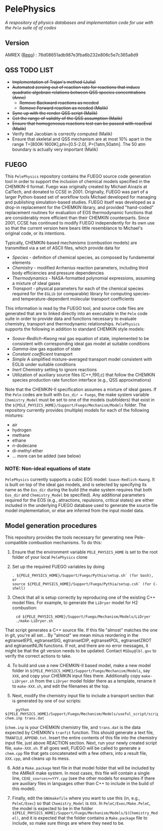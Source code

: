 # PelePhysics
*A respository of physics databases and implementation code for use with the `Pele` suite of of codes*

## Version
AMREX ([Repo](https://github.com/AMReX-Codes/amrex)) : 76d08651adb987e3fba6b232e806c5e7c365a8d9


## QSS TODO LIST

- ~~Implementation of Trajan's method (Julia)~~
- ~~Automated zeroing out of reaction rate for reactions that induce quadratic algebraic relations between QSS species concentrations (Anne)~~
    - ~~Remove Backward reactions as needed~~
    - ~~Remove Forward reaction as needed (Malik)~~
- ~~Sync up with the render QSS script (Malik)~~
- ~~Get the range of validity of the QSS assumption (Malik)~~
- ~~Ensure that homogeneous reactions test can be passed with reacEval (Malik)~~
- Verify that Jacobian is correctly computed (Malik)
- Ensure that skeletal and QSS mechanism are at most 10% apart in the range T=[800K-1600K],phi=[0.5-2.0],  P=[1atm,50atm]. The 50 atm boundary is actually very important  (Malik)


## FUEGO

This `PelePhysics` repository contains the FUEGO source code generation tool in order to support the inclusion of chemical models specified in the CHEMKIN-II format.  Fuego was originally created by Michael Aivazis at CalTech, and donated to CCSE in 2001.  Originally, FUEGO was part of a larger Python-based set of workflow tools Michael developed for managing and publishing simulation-based studies.  FUEGO itself was developed as a drop-in replacement for the CHEMKIN library, and provided "hand-coded" replacement routines for evaluation of EOS thermodynamic functions that are considerably more efficient than their CHEMKIN counterparts.  Since 2001, CCSE has continued to modify FUEGO independently for its own use so that the current version here bears little resemblance to Michael's original code, or its intentions.

Typically, CHEMKIN-based *mechanisms* (combustion models) are transmitted via a set of ASCII files, which provide data for
* *Species* - definition of chemical species, as composed by fundamental elements
* *Chemistry* - modified Arrhenius reaction parameters, including third body efficiencies and pressure dependencies
* *Thermodynamics* - NASA-formatted polynomial expressions, assuming a mixture of ideal gases
* *Transport* - physical parameters for each of the chemical species required for the `EGLib` (or comparable) library for computing species- and temperature-dependent molecular transport coefficients

This information is read by the FUEGO tool, and source code files are generated that are to linked directly into an executable in the `Pele` code suite in order to provide data and functions necessary to evaluate chemistry, transport and thermodynamic relationships. `PelePhysics` supports the following in addition to standard CHEMKIN style models:
* *Soave-Redlich-Kwong* real gas equation of state, implemented to be consistent with corresponding ideal gas model at suitable conditions
* *Gamma-law* gas equation of state
* *Constant coefficient* transport
* *Simple* A simplified mixture-averaged transport model consistent with EGLib under suitable conditions
* *Inert* Chemistry setting to ignore reactions
* Utilization of auxiliary source files (C++,f90,c) that follow the CHEMKIN species production rate function interface (e.g., QSS approximations)

Note that the CHEMKIN-II specification assumes a mixture of ideal gases.  If the `Pele` codes are built with `Eos_dir = Fuego`, the make system variable `Chemistry_Model` must be set to one of the models (subfolders) that exist in the `${PELE_PHYSICS_HOME}/Support/Fuego/Mechanism/Models` folder. The repository currently provides (multiple) models for each of the following mixtures:
* air
* hydrogen
* methane
* ethane
* *n*-dodecane
* di-methyl ether
* ... more can be added (see below)


### NOTE: Non-ideal equations of state

`PelePhysics` currently supports a cubic EOS model: `Soave-Redlich-Kwong`.  It is built on top of the ideal gas models, and is selected by specifying its name as the `Eos_dir` during the build (the make system requires that both `Eos_dir` and `Chemistry_Model` be specified).  Any additional parameters required for the EOS (e.g., attractions, repulsions, critical states) are either included in the underlying FUEGO database used to generate the source file model implementation, or else are inferred from the input model data.

## Model generation procedures
This repository provides the tools necessary for generating new Pele-compatible combustion mechanisms.  To do this:
1. Ensure that the environment variable `PELE_PHYSICS_HOME` is set to the root folder of your local `PelePhysics` clone

2. Set up the required FUEGO variables by doing
   ```
   . ${PELE_PHYSICS_HOME}/Support/Fuego/Pythia/setup.sh` (for bash), or
   source ${PELE_PHYSICS_HOME}/Support/Fuego/Pythia/setup.csh` (for C-shell)
   ```

3. Check that all is setup correctly by reproducing one of the existing C++ model files.  For example, to generate the `LiDryer` model for H2 combustion:
```
     cd ${PELE_PHYSICS_HOME}/Support/Fuego/Mechanism/Models/LiDryer  
     ./make-LiDryer.sh
```
   That script generates a C++ source file.  If this file "almost" matches the one in git, you're all set... By "almost" we mean minus reordering in the egtransetEPS, egtransetSIG, egtransetDIP, egtransetPOL, egtransetZROT and egtransetNLIN functions. If not, and there are no error messages, it might be that the git version needs to be updated.  Contact `MSDay@lbl.gov` to verify the correct actions to take.

4. To build and use a new CHEMKIN-II based model, make a new model folder in `${PELE_PHYSICS_HOME}/Support/Fuego/Mechanism/Models`,  say `XXX`, and copy your CHEMKIN input files there.  Additionally copy `make-LiDryer.sh` from the `LiDryer` model folder there as a template, rename it to `make-XXX.sh`, and edit the filenames at the top.

5. Next, modify the chemistry input file to include a transport section that is generated by one of our scripts:
```
     python ${PELE_PHYSICS_HOME}/Support/Fuego/Mechanism/Models/useful_script/script_trans.py chem.inp trans.dat
```
 (`chem.inp` is your CHEMKIN chemistry file, and `trans.dat` is the data expected by CHEMKIN's `tranfit` function.  This should generate a text file, `TRANFILE_APPEND.txt`. Insert the entire contents of this file into the chemistry input file, just above REACTION section. Next, run your newly created script file, `make-XXX.sh`.  If all goes well, FUEGO will be called to generate a `chem.cpp` file that gets concatenated with a few others, into a result file, `XXX.cpp`, and cleans up its mess.

6. Add a `Make.package` text file in that model folder that will be included by the AMReX make system.  In most cases, this file will contain a single line, `CEXE_sources+=YYY.cpp` (see the other models for examples if there are auxiliary files in languages other than C++ to include in the build of this model).  

7. Finally, edit the `GNUmakefile` where you want to use this (in, e.g., `PeleC/Exec`) so that `Chemistry_Model` is `XXX`.  In `PeleC/Exec/Make.PeleC`, the model is expected to be in the folder `${PELE_PHYSICS_HOME}/Support/Fuego/Mechanism/Models/$(Chemistry_Model)`, and it is expected that the folder contains a `Make.package` file to include, so make sure things are where they need to be.
